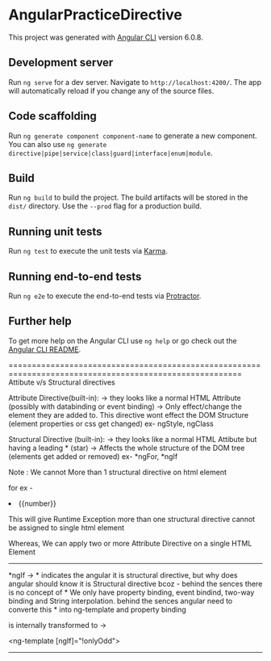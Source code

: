 # AngularPracticeDirective

This project was generated with [Angular CLI](https://github.com/angular/angular-cli) version 6.0.8.

## Development server

Run `ng serve` for a dev server. Navigate to `http://localhost:4200/`. The app will automatically reload if you change any of the source files.

## Code scaffolding

Run `ng generate component component-name` to generate a new component. You can also use `ng generate directive|pipe|service|class|guard|interface|enum|module`.

## Build

Run `ng build` to build the project. The build artifacts will be stored in the `dist/` directory. Use the `--prod` flag for a production build.

## Running unit tests

Run `ng test` to execute the unit tests via [Karma](https://karma-runner.github.io).

## Running end-to-end tests

Run `ng e2e` to execute the end-to-end tests via [Protractor](http://www.protractortest.org/).

## Further help

To get more help on the Angular CLI use `ng help` or go check out the [Angular CLI README](https://github.com/angular/angular-cli/blob/master/README.md).

========================================================================================================
Attibute v/s Structural directives

Attribute Directive(built-in):
-> they looks like a normal HTML Attribute (possibly 
with databinding or event binding)
-> Only effect/change the element they are added to.
This directive wont effect the DOM Structure
(element properties or css get changed)
ex- ngStyle, ngClass

Structural Directive (built-in):
-> they looks like  a normal HTML Attibute but having a leading * (star)
-> Affects the whole structure of the DOM tree (elements get added or removed)
ex- *ngFor, *ngIf

Note : We cannot More than 1 structural directive on html element

for ex -
<li *ngFor="let number of numbers" *ngIf="number%2 == 0"> 
{{number}}
</li>

This will give Runtime Exception more than one structural directive 
cannot be assigned to single html element

Whereas, We can apply two or more Attribute Directive on a single
HTML Element

-------------------------------------------------------------------------------------------------------
*ngIf -> * indicates the angular it is structural directive, but why does angular should know it is
Structural directive bcoz - behind the sences there is no concept of * 
We only have property binding, event bindind, two-way binding and String interpolation.
behind the sences angular need to converte this * into ng-template and property binding

<div *ngIf="!onlyOdd">
</div>

is internally transformed to ->

 <ng-template [ngIf]="!onlyOdd">
  <div>
  </div>
 </ng-template>


 -------------------------------------------------------------------------------------------------------